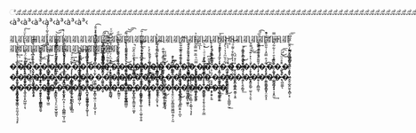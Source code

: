 ೋೋೋೋೋೋೋೋೋೋೋೋೋೋೋೋೋೋೋೋೋೋೋೋೋೋೋೋೋೋೋೋೋೋೋೋೋೋೋೋೋೋೋೋೋೋೋೋೋೋೋೋೋೋೋೋೋೋೋೋೋೋೋೋೋೋೋೋೋೋೋೋೋೋೋೋೋೋೋೋ
‹à³‹à³‹à³‹à³‹à³‹à³‹à³‹

𘀠𘀠𘀠𘀠𘀠𘀠𘀠𘀠𘀠𘀠𘀠𘀠𘀠𘀠𘀠𘀠𘀠𘀠𘀠𘀠𘀠𘀠𘀠𘀠𘀠𘀠𘀠𘀠𘀠𘀠𘀠𘀠𘀠𘀠𘀠𘀠𘀠𘀠𘀠𘀠𘀠𘀠𘀠𘀠𘀠𘀠𘀠𘀠𘀠𘀠








�̧̧̡̢̝̩̥̪̟̰̟̝̫̫̯̖̞͍̎͑ͥ͛̊̏̀̓̉̉̀͢ͅ�̸͎̖͍̫̱̘̥͚̤͕̱͖̹͔̤ͨ̃̇̐̈́͛͋̇ͪ̍ͥ́̍̀ͧͤ͠�̢̮̹̱̺̻̬͔̼̰͓̬͎̬̱͕̭̎̉͌̐͆ͮͣͭ͑̌̉̽ͩ͟�̳̭͚̣̮͎̦̊͛ͫ̎ͩ͂̊͛͜͟�̴͓̼̞̥̬͖̲͍̮͇͍̳͇͇̳̮̜̈̓̈́̏͗ͪ̑ͪ̿͑͑̓̐͛̃͗̓́̚͜ͅ�̸̡̯͈̙̤̟̬̱̼͇̝̤͉̦̟͇̪̙ͭ̎͌̾̄ͩͮ̉̌͗͑̓ͤͮ͝͡�̵̢̛̖̼̠͖̥͓̣̠̲̺̲͂̾ͣͪ̇͗̍̃ͤͩ͑́͑̒ͥ̚�͎͕͓͙̮͎̪̜͛̃ͦͧͮ͘͢͠ͅͅ�̢͎̝̙̝̙͇̥̠̫̙͕͚͖̻͎͙̩̿̾̍ͪ̅͜͠͡ͅ�͔̜̪̱̤̤̥̹ͭͣ̏͆̄̉͆̐̀͞�̷ͫͣͮ̿ͫ̊̑ͦͭ̓̈̈́͊̀ͮͦ̐͏͓͉̯̞̞̠̪͚͖͖̙̼̭̫̥͔̖̗͡�̶̸ͤ̀̏͌̉ͦ̋͆̍̓͏̶͉̯͍͖̥̫̣̪̥͇̙͡�̅ͭͫ̀ͮͣ̿̄̉̐ͮͥ̋͑ͧͮ҉̴̝͕̘̲̤̘̳̣͙̠̙͚̼̣̫̳̺͉͡͝�̢̨̢̩̖͚̩͂̉̊̈́̄̅̃ͨ͋̊͋ͨ�̷̲̪͕͉̗̰͉͙̯͚͐̀ͭ͛͑ͣ͐̓̔͐̒̐̃́͌͠͝͡ͅ�̓͑̉̉̋ͣ̏̌ͫ̚҉͢͏̰̲̥̯̤�̸̷̶̡̟̻̳̟̪̩͍͈͔̦̦͕͕̻̳̥̌̍͌͆̐̐̆̍̍̔͌̏̉͌̇̇̎͠ͅͅͅ�̴̸̡̟̼͎̩̻͈̥̮̗̙͚̙̞̩̯͋ͨͪ͑̆͛̉͐�ͦͪ̔͊̏̒ͩͮ̃̓̍̀̇̔҉̵҉̙͇͍̬̙̗̫͕̫̼̟͍͖̣͔̬�̛̣̬̯̹͚̥̻͕̞͖̠͓͈͈̔̀̏͊̿́́͟͜ͅ�̷̻̳̗̤̝̮̝̮̬̗̥̘̰ͤ̓ͨ͛͟ͅ�͂̆ͯ͋̃ͥ̋̚҉̡̱̼̳̳̞̱̲͍̺͉̘̮̩͈̹̮͜�̸̨̳͇̮̮͈̦̥̟͚̰͓̻̟͖͇̥̪͌̌̑ͣ̍͋ͨͦͮ̌̍ͯ�̡̧͎̝͙̟͈͔̬̺͉͇͖̣͓͔̱̫͈̿ͫͪ̅̆̿̿̆̆ͫ̌͛̒͐̕͢͟ͅͅ�̶̸̝̞̺͙͔̥ͬ͆̀̒̚�ͭ̋̏ͯ̑̌ͭ́́͏̩̳̣̱̳̪̘̮̕�͛͑̍ͫ́́͐̔̽ͯ̈҉̧͖̘̠͎̻̫̖̜̲͙͓̦̪͟ͅ�̪͖̗̺̜͖͕̮̬͇͚̤̰̯͔́̃ͩ̆ͫ̉̔͑̀̓ͨ̌͢͝ͅͅ�ͯͤ͒̈́̀҉̬̝̮̖̥͍̳̮̪͕̪̗̲̮͚̹̞͍�ͧ̌̔̂͛̇ͣ̑ͣ͏̴̛̜͇̭͕̻̝̳̝͓̥̟̮͕̖̩͍̭͇͉͞�̦̙̹̗͖̺͓̭ͩ̇̔̽ͬ͊͗ͬ͌̊̕̕͟͜͟�̷̧̦͉͇̣̯͈ͮ̋ͨ̋̐͌͂͂͋̋ͣͫͬ̑̅ͬ̕͡�̨̨̧̺̻̦̯̪̥̺̗̻̬̹͋̉̂̿̑̔͑̄̋̏̏ͩ͐ͯ͒̚͜�̵̗͚̖͙͉̦̞͇̞͉̟͙̾̏͊͛̄ͭ̇̍͋̃́̊ͧͭ̿͢�͈͓͕̣̯̠̞̂̄̊ͦ̈͛ͪ̕͜͜͡͞�̧͈̗̦͖̬̫̭̩̺̭̮̬̝̻̩͙ͮ̏̔͆͌̌͌̓̂̃ͨ̂͂̃͆͟͞͞�̛̹͎̖̯̟̤̜̟̯͓͈̣̲̬̱̣͋͗̈ͩ̐̅͗ͥͯͥ̈́͢͞ͅ�̧͙̲̩̝̜ͣ͗͒̏ͤ̎ͯ̕͠ͅ�̢̛̭̞̙͚͚ͯͯ͛͑ͩͭ̄ͬͬ͛̆̈ͬͬͥ̆̓ͯͅ�̧ͮ̍̇ͬ҉҉͙̹̮͎̣͉͍̖̱͙̹̱̣̞̻̻͇̹�̛̙̙̖̩̬̺̬̦̝̦͈͚̦̿͆̈́̊̇ͭ̓́͠�̢͋̑̃̂͗̒̉ͩ̃ͤ͐͛̂ͨ̊͌̃ͣ͏͏̸̙̙̟̺͇͞�̒̍ͨͫ̍̃ͭ̾͐͒̂͋̄͒̆̑ͤ̾҉̶͙͉̦̪̮̣̯̼̩̬͈̀͞͞�̵̡̲̪͖̖̳͚̳̘̦̘̖̥̭̠̜̳͍ͨͬ̉ͪ̀͝͠�̛͇̙̗͖͇͚̜̝͈͇͖̺̦̫̩̑̑̊̀ͦ̓͑̇̎͐͟�̶͖̳͎̪̠͔̩̤̯̖̮̮̞̱̗͚͙̈ͤ̓ͩ͑ͧͩ̾͋̌̐́͜͜͞�͖̦͇̠̖͈͋̔ͫ̀̌̅ͤ̆̽ͣ̚̕͞ͅͅͅ�̛͖͖̣̭̗̬͈̞ͧ̈́͌̉̅͆̎ͤ͊ͨ̐ͥ̿̿̊ͮ̅ͩ̕͟͡�̵̨̲͍̺̦̀ͮ̔́̾ͭ͋̃ͬ͐͆̀̐͆̓̑͊̓ͫ͜͝�̸̟͖̤̟̝̿̂̿ͪ̿̆̃́ͤ͌̏ͭ͑͐̿̔ͫͩ͟�̷̨͋͒̾͒̓ͨ̋̌̆̋͌͌ͭ̚͏͘҉͍͎̪̘͓͍̗̼͍̤̙̲͉̻�̴̶͍̭̠̹̱̬̮̟̺̝͆ͨ̑̀͟͠ͅ�̧̛͙͕͓̱͈̓̑̂ͩ͆͆̓ͯͬͦ͋̄ͪ̄ͮ̌̚͟͝ͅ�̛̿ͫ̔̌͛̅ͬͬ̆̐҉͏͏͚̲̜̠̻̟͕̖͈̭̠̜̖̟͎͡ͅ�̴̸̢̥̖̜̖̦̫̼̠̼̖ͧ̅̾̃̈́̔̔ͭ̇ͯ̿͐̒̅̃͘͡�̧̡̻̥͇͉̜͖͓̹̻̪͈̮̰͓̝̏̏͐̊ͫͫ̇ͨ̏̔̔͊̃̇̚͜�̵̭͈̫̯͓̖̩͔ͪ̇̊̐ͬ̀̕͞�̵̦̝̟̗̝͓̖̞̪̣͍͈͎̖̪ͨ͑͗ͤ͛̊̓͂͑̓ͩ̅͋̃̏́ͭ͡�̿ͭ̔̍ͩ͋̈́̄̈͋͒͛̋͢҉̡̛͎͉̥̦̠͇͖͕͇̻͔͖͍͘ͅ�̊̔ͪ̔҉̷̸̨̛̟̤̬̭̭͍̪̩̦�̽̋ͭ͊ͮͨ̆͐̐ͮͩͥ̉ͪ̚͜҉̙̖̣͓̤̹̫̻̩̳̠͡�̵̶͎͓̦̺͓̒̏͐̇̇̈ͦͪͣͥ̃̔͑̊̾̊̀͟�̵̹͇̭̠̫̪̠̦̟͚̲̭̙̇ͤ̇ͯ̐̉̒̓ͤ͑ͤ̋͌̒́́̿̍́͞�̡̳̖͓̬̮̭̥͈ͨ̒̂̈ͫ̀́́̚͝�̨̢̣͖̯̥̃̇̑̏̏͋͊̇̾̀͌͒ͨ͌ͩͬ̚̕͝�͍̙̖̭̗̳͓̾͗͆͂̋̑̄͛͟͝�̸̧̤̬̬̺̜̫̮̣̖̦̯̖̐ͧ̍̾̈́�̴̵̨͔̣̭̻͖͔ͯ̓ͯ̾̇ͩ͂̈́̊̍ͤ́̿ͪ͢�̛̠̦͖̝̬̝͙̩̤̭͓̝͒̈́̽ͫ́͘͡�ͣͪ͂͒̑̅̃̅́҉̶̲̱͉̳̗̖̹͎͙̭̫͢�̢͖̼͚̄͗̋̚͝͝ͅ�̵̷̌̂͐̏ͧ͊̆ͫ͌͑ͨ̿̚͏̩͚̰̻͎͔̮�̨̡̳̥̞̮̗͖͚͎̮̤̼̘͈̦͉͉͓̙ͣ͛̂ͩ̈̊̈ͥ͡ͅ�̴̨̛̛̫̘͍͓͓̺͖͕͕̖ͭ̉̎̍͛ͪ͐̊̐̂ͯ�̢̛̛̭̹͓̃ͨ̑̃̉͛ͤ͒̓ͭ̀̚͞�̵̗̮͈̭̙̣̜̯͇̭͙̤̱̬̑͋͊̍̃̀̑̽̒͆̎̔̈́̍ͦ̑̾ͧ̅͠͠ͅ�̍̑̌ͧͧ͋͆̔ͩ͂̏͌͒́͘҉̫̖̥̣̳͍͎͖̫�̴ͤͫ̎̀ͯͭ͆͂͑̿̽҉̵̦̼̤̹̦̬͉̠̙̤͈̫̬͖̭̱́͝ͅ�̷̨̢̫̘̗̪͔̠̹͕͔̪̳͇̤̲̞̦͖̈͆̈ͧͯͭͤ͗ͥ̍́̒ͯ̉̐̓̚͞�ͭͤͨ̊͏̴̷̵͇͚̘̬͖̟̟̰̗̯̟̻̪̖͓̖̹̻̰�̄̆͐͂͗͊̂̏͆̒̔̅ͣͨ̔̉̆ͪ̚͏̛̗̩̳͙̲̹̱̠͉̗̯̙̤̖̬̞͢�̸͓̪͙̹̫̪̪͍̟̜͓͚̝͎͔ͫ̌̏̋ͭ̎̉̔͗ͤ̾̏ͦ̋̉̾́́͘̕ͅ�̵̉͐ͬ҉̰͓͇̞͖̹̤͕͙͙̲̠̣̘ͅ�̐̐̒̔ͤ͂̐͊͑ͤͮ͊͋̑̍̔ͣ̀͏̵̛̥͚̯̭̻̻̖́̀ͅ�̸̛̥̜̱͖ͩ̊̇́͒̆̏ͥ̇̀̈̀̂�̎͛̾̄̔͌̉̌̎̈́̐҉̶̴̢̫̳̯͕̕�̽̋ͮ͐̈́ͨ͗́̊̆̇͜͝҉̻̹̙̭̫̱͚̲̪͇̮͠�ͯͬ̋̒̈́͌̓͂͆̆ͭ͒̚̚͞҉҉̮̠͕̖̳̞̥͇̫͈̠̤͚͙�̵̡̗͈̘̱̗͇͓̩͚̣͎̤̩͚̩̯͔͍͌ͫͥͣ͋͐͊̏ͪ͂ͨ̉ͣ̚͟�̷̛̺̘̭̝̫̖̗̞͓͑͊ͫ̐͆̿ͥ͟͢͞ͅͅ�̨̹͔̜̝̼͙̹̖̘͋̒̅ͣͬ̆ͭ͒̀͡͡�̡̮̪̣̪͎̜̰̬̗̪̉̋̐̊ͬ̿͆͋̚̕͢ͅͅ�̨̧̛̮̤͕̤̫̙͇͖̫͖̪̪̦͍̗͕̰ͧ̈́ͧ͂ͪ̋̓̿̃͆ͥͣ̄͟�̡̛̘͚͙̮̲̦̜̞̻̮͍͔̜̪̞̈́̽̔͆̀̕�̓ͯ̐ͤ͐͊̎̊̏̔͢͏̢̨͚̖̬̦̠̣̫͔̠̳͔͕͚̖͉͉̘̟͡�̵̛͙͔̗̲͔͈̌͒̈́̔̐͌̀�̨̺̜̯͉͙̗̬̠̭͎̯̦̰̲͊̽ͭͧͨ͛͊͌̃ͮ͘͡ͅͅ�̧̉̏̐̂͒ͬ̾̓ͪ̔̌͋͆̚҉̷́҉̞̗̯̟̙͍�̶̧̻̯͙̠͚ͣ̉̔̾͟͟�̧͋̉̃̋̅̾̕͜͏͙̖͎̠͇̪̟̰͟
